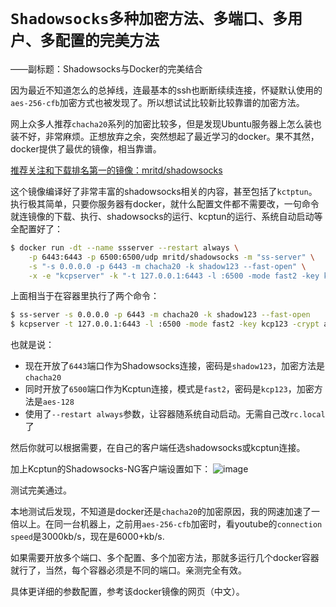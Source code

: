 # `Shadowsocks多种加密方法、多端口、多用户、多配置的完美方法`
——副标题：Shadowsocks与Docker的完美结合

因为最近不知道怎么的总掉线，连最基本的ssh也断断续续连接，怀疑默认使用的`aes-256-cfb`加密方式也被发现了。所以想试试比较新比较靠谱的加密方法。

网上众多人推荐`chacha20`系列的加密比较多，但是发现Ubuntu服务器上怎么装也装不好，非常麻烦。正想放弃之余，突然想起了最近学习的docker。果不其然，docker提供了最优的镜像，相当靠谱。

[推荐关注和下载排名第一的镜像：mritd/shadowsocks](https://hub.docker.com/r/mritd/shadowsocks/)

这个镜像编译好了非常丰富的shadowsocks相关的内容，甚至包括了`kctptun`。
执行极其简单，只要你服务器有docker，就什么配置文件都不需要改，一句命令就连镜像的下载、执行、shadowsocks的运行、kcptun的运行、系统自动启动等全配置好了：
```sh
$ docker run -dt --name ssserver --restart always \
    -p 6443:6443 -p 6500:6500/udp mritd/shadowsocks -m "ss-server" \
    -s "-s 0.0.0.0 -p 6443 -m chacha20 -k shadow123 --fast-open" \
    -x -e "kcpserver" -k "-t 127.0.0.1:6443 -l :6500 -mode fast2 -key kcp123 -crypt aes-128"
```
上面相当于在容器里执行了两个命令：
```sh
$ ss-server -s 0.0.0.0 -p 6443 -m chacha20 -k shadow123 --fast-open
$ kcpserver -t 127.0.0.1:6443 -l :6500 -mode fast2 -key kcp123 -crypt aes-128
```
也就是说：
- 现在开放了`6443`端口作为Shadowsocks连接，密码是`shadow123`，加密方法是`chacha20`
- 同时开放了`6500`端口作为Kcptun连接，模式是`fast2`，密码是`kcp123`，加密方法是`aes-128`
- 使用了`--restart always`参数，让容器随系统自动启动。无需自己改`rc.local`了

然后你就可以根据需要，在自己的客户端任选shadowsocks或kcptun连接。

加上Kcptun的Shadowsocks-NG客户端设置如下：
![image](https://user-images.githubusercontent.com/14041622/46271028-252ba000-c57d-11e8-9bd4-163f65f0cec6.png)


测试完美通过。


本地测试后发现，不知道是docker还是`chacha20`的加密原因，我的网速加速了一倍以上。在同一台机器上，之前用`aes-256-cfb`加密时，看youtube的`connection speed`是3000kb/s，现在是6000+kb/s.

如果需要开放多个端口、多个配置、多个加密方法，那就多运行几个docker容器就行了，当然，每个容器必须是不同的端口。亲测完全有效。

具体更详细的参数配置，参考该docker镜像的网页（中文）。